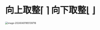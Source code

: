 # 向上取整⌈ ⌉ 向下取整⌊ ⌋

<img src="https://cvp.oss-cn-shanghai.aliyuncs.com/picgo/202404011651835.png" alt="image-20240401165139716" style="zoom:50%;" />
